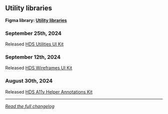 <!--
 Copyright (c) HashiCorp, Inc.
 SPDX-License-Identifier: MPL-2.0
-->

<!-- THIS IS AN AUTOGENERATED FILE. DO NOT EDIT THIS FILE DIRECTLY. -->

## Utility libraries

<p class="doc-whats-new-changelog-figma-library">
  <strong>Figma library: <a href="https://www.figma.com/files/817445202777874373/project/320506172" target="_blank" rel="noopener noreferrer">Utility libraries</a></strong>
</p>


### September 25th, 2024

Released [HDS Utilities UI Kit](https://www.figma.com/design/vqhh0wWZ8PwnRkvh1jk7jB/Utilities-UI-Kit?m=auto&t=Z5mGrp4v3TSZzlEp-6)

### September 12th, 2024

Released [HDS Wireframes UI Kit](https://www.figma.com/design/w0ukydeAsbv6sJirLxZMBo/HDS-Wireframes?m=auto)

### August 30th, 2024

Released [HDS A11y Helper Annotations Kit](https://www.figma.com/design/EEfM1jjqLfUv59eYLopn5x/HDS-A11Y-Helper-UI-Kit?m=auto)

---

_[Read the full changelog](https://github.com/hashicorp/design-system/blob/main/packages/components/CHANGELOG-FIGMA-UTILITIES.md)_
